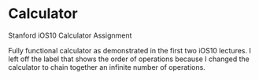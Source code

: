 # Calculator
Stanford iOS10 Calculator Assignment

Fully functional calculator as demonstrated in the first two iOS10 lectures.  I left off the label that shows the order of operations because I changed the calculator to chain together an infinite number of operations.

